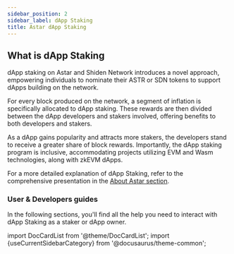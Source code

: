 ```yaml
---
sidebar_position: 2
sidebar_label: dApp Staking
title: Astar dApp Staking
---
```


## What is dApp Staking

dApp staking on Astar and Shiden Network introduces a novel approach, empowering individuals to nominate their ASTR or SDN tokens to support dApps building on the network.

For every block produced on the network, a segment of inflation is specifically allocated to dApp staking. These rewards are then divided between the dApp developers and stakers involved, offering benefits to both developers and stakers.

As a dApp gains popularity and attracts more stakers, the developers stand to receive a greater share of block rewards. Importantly, the dApp staking program is inclusive, accommodating projects utilizing EVM and Wasm technologies, along with zkEVM dApps. 

For a more detailed explanation of dApp Staking, refer to the comprehensive presentation in the [About Astar section](/docs/about/dapp-staking/index.md).

### User & Developers guides

In the following sections, you'll find all the help you need to interact with dApp Staking as a staker or dApp owner. 


import DocCardList from '@theme/DocCardList';
import {useCurrentSidebarCategory} from '@docusaurus/theme-common';

<DocCardList items={useCurrentSidebarCategory().items}/>

